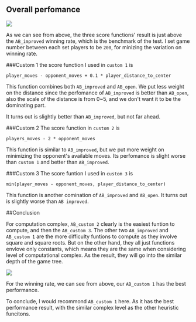 ## Overall perfomance
![](http://ojjmxp9dc.bkt.clouddn.com/2017-08-16-%E5%B1%8F%E5%B9%95%E5%BF%AB%E7%85%A7%202017-08-16%20%E4%B8%8B%E5%8D%889.16.34.png)

As we can see from above, the three score functions' result is just above the `AB_improved` winning rate, which is the benchmark of the test. I set game number between each set players to be `200`, for minizing the variation on winning rate.

###Custom 1
the score function I used in `custom 1` is

    player_moves - opponent_moves + 0.1 * player_distance_to_center

This function combines both `AB_improved` and `AB_open`. We put less weight on the distance since the perfomance of `AB_improved` is better than `AB_open`, also the scale of the distance is from 0~5, and we don't want it to be the dominating part. 

It turns out is slightly better than `AB_improved`, but not far ahead.



###Custom 2
The score function in `custom 2` is 

	players_moves - 2 * opponent_moves
	
This function is similar to `AB_improved`, but we put more weight on minimizing the opponent's available moves. Its perfomance is slight worse than `custom 1` and better than `AB_improved`.

###Custom 3
The score funtion I used in `custom 3` is 

	min(player_moves - opponent_moves, player_distance_to_center)
	
This function is another comination of `AB_improved` and `AB_open`. It turns out is slightly worse than `AB improved`.


##Conclusion

For computation complex, `AB_custom 2` clearly is the easiest funtion to compute, and then the `AB_custom 3`. The other two `AB_improved` and `AB_custom 1` are the more difficulty funtions to compute as they involve square and square roots. But on the other hand, they all just functions envlove only constants, which means they are the same when considering level of computational complex. As the result, they will go into the similar depth of the game tree.


![](http://ojjmxp9dc.bkt.clouddn.com/2017-08-25-%E5%B1%8F%E5%B9%95%E5%BF%AB%E7%85%A7%202017-08-25%20%E4%B8%8B%E5%8D%882.29.32.png)

For the winning rate, we can see from above, our `AB_custom 1` has the best performance.

To conclude, I would recommond `AB_custom 1` here. As it has the best performance result, with the similar complex level as the other heuristic funcitons.





